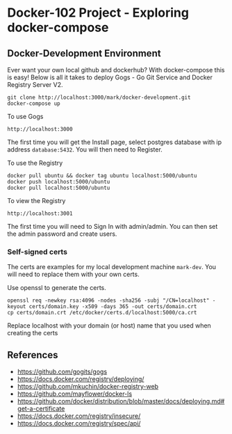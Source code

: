 # Docker-102 Project - Exploring docker-compose

## Docker-Development Environment

Ever want your own local github and dockerhub?  With docker-compose this is easy!  Below is all it takes to deploy Gogs - Go Git Service and Docker Registry Server V2.

```
git clone http://localhost:3000/mark/docker-development.git
docker-compose up
```

To use Gogs
```
http://localhost:3000
```
The first time you will get the Install page, select postgres database with ip address `database:5432`.  You will then need to Register.

To use the Registry
```
docker pull ubuntu && docker tag ubuntu localhost:5000/ubuntu
docker push localhost:5000/ubuntu
docker pull localhost:5000/ubuntu
```
To view the Registry
```
http://localhost:3001
```
The first time you will need to Sign In with admin/admin.  You can then set the admin password and create users.

### Self-signed certs
The certs are examples for my local development machine `mark-dev`. You will need to replace them with your own certs.

Use openssl to generate the certs.
```
openssl req -newkey rsa:4096 -nodes -sha256 -subj "/CN=localhost" -keyout certs/domain.key -x509 -days 365 -out certs/domain.crt
cp certs/domain.crt /etc/docker/certs.d/localhost:5000/ca.crt
```
Replace localhost with your domain (or host) name that you used when creating the certs

## References
* https://github.com/gogits/gogs
* https://docs.docker.com/registry/deploying/
* https://github.com/mkuchin/docker-registry-web
* https://github.com/mayflower/docker-ls
* https://github.com/docker/distribution/blob/master/docs/deploying.md#get-a-certificate
* https://docs.docker.com/registry/insecure/
* https://docs.docker.com/registry/spec/api/
